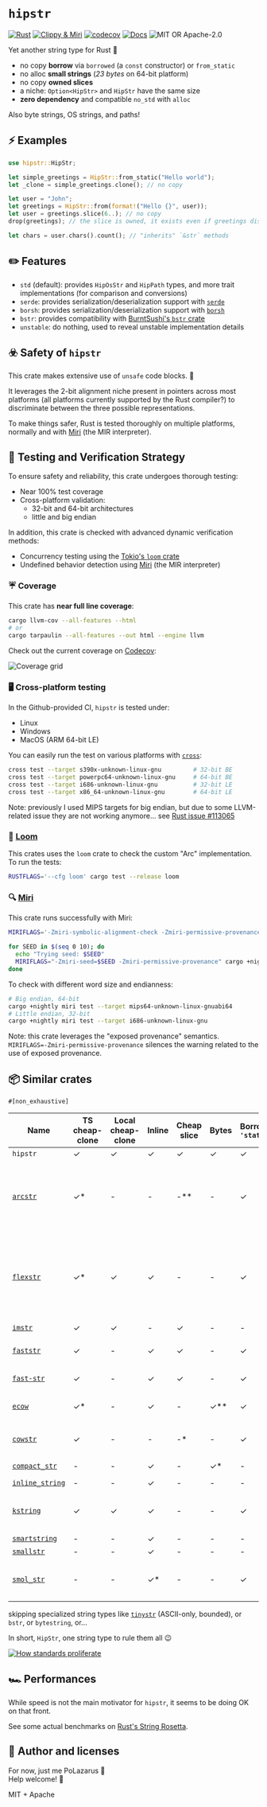 # `hipstr`

[![Rust](https://github.com/polazarus/hipstr/actions/workflows/basic.yml/badge.svg)](https://github.com/polazarus/hipstr/actions/workflows/basic.yml)
[![Clippy & Miri](https://github.com/polazarus/hipstr/actions/workflows/analysis.yml/badge.svg)](https://github.com/polazarus/hipstr/actions/workflows/analysis.yml)
[![codecov](https://codecov.io/gh/polazarus/hipstr/branch/main/graph/badge.svg?token=Z7YUHB4YUD)](https://codecov.io/gh/polazarus/hipstr)
[![Docs](https://img.shields.io/docsrs/hipstr)](https://docs.rs/hipstr)
![MIT OR Apache-2.0](https://img.shields.io/crates/l/hipstr)

Yet another string type for Rust 🦀

- no copy **borrow** via `borrowed` (a `const` constructor) or `from_static`
- no alloc **small strings** (_23 bytes_ on 64-bit platform)
- no copy **owned slices**
- a niche: `Option<HipStr>` and `HipStr` have the same size
- **zero dependency** and compatible `no_std` with `alloc`

Also byte strings, OS strings, and paths!

## ⚡ Examples

```rust
use hipstr::HipStr;

let simple_greetings = HipStr::from_static("Hello world");
let _clone = simple_greetings.clone(); // no copy

let user = "John";
let greetings = HipStr::from(format!("Hello {}", user));
let user = greetings.slice(6..); // no copy
drop(greetings); // the slice is owned, it exists even if greetings disappear

let chars = user.chars().count(); // "inherits" `&str` methods
```

## ✏️ Features

- `std` (default): provides `HipOsStr` and `HipPath` types, and more trait
  implementations (for comparison and conversions)
- `serde`: provides serialization/deserialization support with
  [`serde`](https://serde.rs)
- `borsh`: provides serialization/deserialization support with
  [`borsh`](https://borsh.io)
- `bstr`: provides compatibility with [BurntSushi's `bstr` crate](https://github.com/BurntSushi/bstr)
- `unstable`: do nothing, used to reveal unstable implementation details

## ☣️ Safety of `hipstr`

This crate makes extensive use of `unsafe` code blocks. 🤷

It leverages the 2-bit alignment niche present in pointers across most platforms (all platforms currently supported by the Rust compiler?) to discriminate between the three possible representations.

To make things safer, Rust is tested thoroughly on multiple platforms, normally and with [Miri] (the MIR interpreter).

## 🧪 Testing and Verification Strategy

To ensure safety and reliability, this crate undergoes thorough testing:

- Near 100% test coverage
- Cross-platform validation:
  - 32-bit and 64-bit architectures
  - little and big endian

In addition, this crate is checked with advanced dynamic verification methods:

- Concurrency testing using the [Tokio's `loom` crate][loom]
- Undefined behavior detection using [Miri] (the MIR interpreter)

### ☔ Coverage

This crate has **near full line coverage**:

```bash
cargo llvm-cov --all-features --html
# or
cargo tarpaulin --all-features --out html --engine llvm
```

Check out the current coverage on [Codecov]:

![Coverage grid](https://codecov.io/gh/polazarus/hipstr/branch/main/graphs/tree.svg?token=Z7YUHB4YUD)

### 🖥️ Cross-platform testing

In the Github-provided CI, `hipstr` is tested under:

- Linux
- Windows
- MacOS (ARM 64-bit LE)

You can easily run the test on various platforms with [`cross`]:

```bash
cross test --target s390x-unknown-linux-gnu         # 32-bit BE
cross test --target powerpc64-unknown-linux-gnu     # 64-bit BE
cross test --target i686-unknown-linux-gnu          # 32-bit LE
cross test --target x86_64-unknown-linux-gnu        # 64-bit LE
```

Note: previously I used MIPS targets for big endian, but due to some LLVM-related
issue they are not working anymore… see
[Rust issue #113065](https://github.com/rust-lang/rust/issues/113065)

### 🧵 [Loom]

This crates uses the `loom` crate to check the custom "Arc" implementation. To
run the tests:

```bash
RUSTFLAGS='--cfg loom' cargo test --release loom
```

### 🔍 [Miri]

This crate runs successfully with Miri:

```bash
MIRIFLAGS='-Zmiri-symbolic-alignment-check -Zmiri-permissive-provenance' cargo +nightly miri test

for SEED in $(seq 0 10); do
  echo "Trying seed: $SEED"
  MIRIFLAGS="-Zmiri-seed=$SEED -Zmiri-permissive-provenance" cargo +nightly miri test || { echo "Failing seed: $SEED"; break; };
done
```

To check with different word size and endianness:

```bash
# Big endian, 64-bit
cargo +nightly miri test --target mips64-unknown-linux-gnuabi64
# Little endian, 32-bit
cargo +nightly miri test --target i686-unknown-linux-gnu
```

Note: this crate leverages the "exposed provenance" semantics.
`MIRIFLAGS=-Zmiri-permissive-provenance` silences the warning related to the use
of exposed provenance.

## 📦 Similar crates

`#[non_exhaustive]`

| Name                                                           | TS cheap-clone | Local cheap-clone | Inline | Cheap slice | Bytes | Borrow `'static` | Borrow any `'a` | Comment                                                                                            |
| -------------------------------------------------------------- | -------------- | ----------------- | ------ | ----------- | ----- | ---------------- | :-------------- | -------------------------------------------------------------------------------------------------- |
| `hipstr`                                                       | ✓              | ✓                 | ✓      | ✓           | ✓     | ✓                | ✓               | obviously!                                                                                         |
| [`arcstr`](https://github.com/thomcc/arcstr)                   | ✓\*            | -                 | -      | -\*\*       | -     | ✓                | -               | \*use a custom thin `Arc`, \*\*heavy slice (with dedicated substring type)                         |
| [`flexstr`](https://github.com/nu11ptr/flexstr)                | ✓\*            | ✓                 | ✓      | -           | -     | ✓                | -               | \*use `(A)rc<str>` instead of `(A)rc<String>` (remove a level of indirection but use fat pointers) |
| [`imstr`](https://github.com/xfbs/imstr)                       | ✓              | ✓                 | -      | ✓           | -     | -                | -               |                                                                                                    |
| [`faststr`](https://github.com/volo-rs/faststr)                | ✓              | -                 | ✓      | ✓           | -     | ✓                | -               | zero-doc with complex API                                                                          |
| [`fast-str`](https://github.com/xxXyh1908/rust-fast-str)       | ✓              | -                 | ✓      | ✓           | -     | ✓                | -               | inline repr is opt-in                                                                              |
| [`ecow`](https://github.com/typst/ecow)                        | ✓\*            | -                 | ✓      | -           | ✓\*\* | ✓                | -               | \*on two words only 🤤, \*\*even any `T`                                                           |
| [`cowstr`](https://git.pipapo.org/cehteh/cowstr.git)           | ✓              | -                 | -      | -\*         | -     | ✓                | -\*\*           | \*heavy slice, \*\*contrary to its name                                                            |
| [`compact_str`](https://github.com/parkmycar/compact_str)      | -              | -                 | ✓      | -           | ✓\*   | -                | -               | \*opt-in via `smallvec`                                                                            |
| [`inline_string`](https://github.com/fitzgen/inlinable_string) | -              | -                 | ✓      | -           | -     | -                | -               |                                                                                                    |
| [`kstring`](https://docs.rs/kstring/latest/kstring/)           | ✓              | ✓                 | ✓      | -           | -     | ✓                | ✓\*             | safe mode, use boxed strings; \* with second type                                                  |
| [`smartstring`](https://github.com/bodil/smartstring)          | -              | -                 | ✓      | -           | -     | -                | -               |                                                                                                    |
| [`smallstr`](https://github.com/murarth/smallstr)              | -              | -                 | ✓      | -           | -     | -                | -               |                                                                                                    |
| [`smol_str`](https://github.com/rust-analyzer/smol_str)        | -              | -                 | ✓\*    | -           | -     | ✓                | -               | \*but only inline string, here for reference                                                       |

skipping specialized string types like
[`tinystr`](https://github.com/unicode-org/icu4x) (ASCII-only, bounded), or
`bstr`, or `bytestring`, or...

In short, `HipStr`, one string type to rule them all 😉

[![How standards proliferate](https://imgs.xkcd.com/comics/standards.png)](https://xkcd.com/927/)

## 🏎️ Performances

While speed is not the main motivator for `hipstr`, it seems to be doing OK on that front.

See some actual benchmarks on [Rust's String Rosetta].

## 📖 Author and licenses

For now, just me PoLazarus 👻 \
Help welcome! 🚨

MIT + Apache

[codecov]: https://app.codecov.io/gh/polazarus/hipstr
[miri]: https://github.com/rust-lang/miri
[`cross`]: https://github.com/cross-rs/cross
[loom]: https://github.com/tokio-rs/loom
[Rust's String Rosetta]: https://github.com/rosetta-rs/string-rosetta-rs
